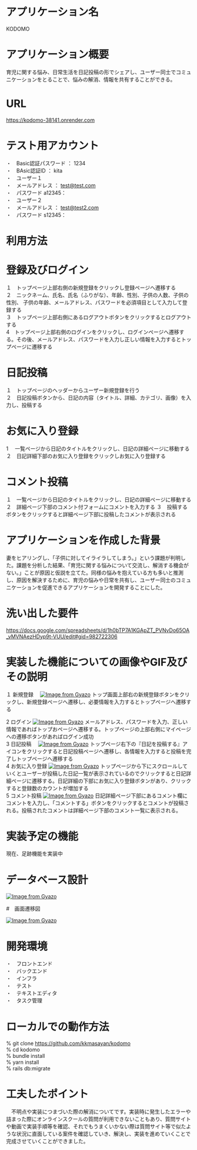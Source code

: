 # アプリケーション名

KODOMO

# アプリケーション概要
育児に関する悩み、日常生活を日記投稿の形でシェアし、ユーザー同士でコミュニケーションをとることで、悩みの解消、情報を共有することができる。

# URL
https://kodomo-38141.onrender.com
# テスト用アカウント
・　Basic認証パスワード ： 1234<br>
・　BAsic認証ID ： kita<br>
・　ユーザー１<br>
・　メールアドレス ： test@test.com<br>
・　パスワード a12345：<br>
・　ユーザー２<br>
・　メールアドレス ： test@test2.com<br>
・　パスワード s12345：<br>
# 利用方法
# 登録及びログイン
１　トップページ上部右側の新規登録をクリックし登録ページへ遷移する<br>
２　ニックネーム、氏名、氏名（ふりがな）、年齢、性別、子供の人数、子供の性別、
子供の年齢、メールアドレス、パスワードを必須項目として入力して登録する<br>
３　トップページ上部右側にあるログアウトボタンをクリックするとログアウトする<br>
4　トップページ上部右側のログインをクリックし、ログインページへ遷移する。その後、メールアドレス、パスワードを入力し正しい情報を入力するとトップページに遷移する<br>

# 日記投稿
１　トップページのヘッダーからユーザー新規登録を行う<br>
２　日記投稿ボタンから、日記の内容（タイトル、詳細、カテゴリ、画像）を入力し、投稿する<br>

# お気に入り登録
1 　一覧ページから日記のタイトルをクリックし、日記の詳細ページに移動する<br>
２　日記詳細下部のお気に入り登録をクリックしお気に入り登録する<br>

# コメント投稿
１　一覧ページから日記のタイトルをクリックし、日記の詳細ページに移動する<br>
２　詳細ページ下部のコメント付フォームにコメントを入力する
３　投稿するボタンをクリックすると詳細ページ下部に投稿したコメントが表示される

# アプリケーションを作成した背景
妻をヒアリングし、「子供に対してイライラしてしまう。」という課題が判明した。課題を分析した結果、「育児に関する悩みについて交流し、解消する機会がない。」ことが原因と仮説を立てた。同様の悩みを抱えている方も多いと推測し、原因を解決するために、育児の悩みや日常を共有し、ユーザー同士のコミュニケーションを促進できるアプリケーションを開発することにした。

# 洗い出した要件

https://docs.google.com/spreadsheets/d/1h0bTP7A1KGApZT_PVNvDo65OA_vMVNAezHDyp9t-VUU/edit#gid=982722306

#  実装した機能についての画像やGIF及びその説明
 １ 新規登録
 　[![Image from Gyazo](https://i.gyazo.com/b3c22fb80721cd4bbde42b5a35db5a0e.gif)](https://gyazo.com/b3c22fb80721cd4bbde42b5a35db5a0e)
 トップ画面上部右の新規登録ボタンをクリックし、新規登録ページへ遷移し、必要情報を入力するとトップページへ遷移する<br>

 2 ログイン
   [![Image from Gyazo](https://i.gyazo.com/d0e1e17a2cf9fd1dd9e668c8a1c6ba94.gif)](https://gyazo.com/d0e1e17a2cf9fd1dd9e668c8a1c6ba94)
   メールアドレス、パスワードを入力、正しい情報であればトップおページへ遷移する。トップページの上部右側にマイページへの遷移ボタンがあればログイン成功<br>
 3 日記投稿
　[![Image from Gyazo](https://i.gyazo.com/68c053909ccbaa3aa371423a5f82dd51.gif)](https://gyazo.com/68c053909ccbaa3aa371423a5f82dd51)
トップページ右下の『日記を投稿する』アイコンをクリックすると日記投稿ページへ遷移し、各情報を入力すると投稿を完了しトップページへ遷移する<br>
 4 お気に入り登録
 [![Image from Gyazo](https://i.gyazo.com/e739319f6857ed67d078c2b484cd9212.gif)](https://gyazo.com/e739319f6857ed67d078c2b484cd9212)
  トップページから下にスクロールしていくとユーザーが投稿した日記一覧が表示されているのでクリックすると日記詳細ページに遷移する。日記詳細の下部にお気に入り登録ボタンがあり、クリックすると登録数のカウントが増加する<br>
 5 コメント投稿
 [![Image from Gyazo](https://i.gyazo.com/13cf621d078aadd13b93d2a2cb08b65b.gif)](https://gyazo.com/13cf621d078aadd13b93d2a2cb08b65b)
日記詳細ページ下部にあるコメント欄にコメントを入力し、「コメントする」ボタンをクリックするとコメントが投稿される。投稿されたコメントは詳細ページ下部のコメント一覧に表示される。
# 実装予定の機能
現在、足跡機能を実装中

# データベース設計
[![Image from Gyazo](https://i.gyazo.com/43847700e27d543101f6b158e402b553.png)](https://gyazo.com/43847700e27d543101f6b158e402b553)

#　画面遷移図

[![Image from Gyazo](https://i.gyazo.com/5794b8f9ba10fad907cdba877a79aae3.png)](https://gyazo.com/5794b8f9ba10fad907cdba877a79aae3)



# 開発環境
・　フロントエンド<br>
・　バックエンド<br>
・　インフラ<br>
・　テスト<br>
・　テキストエディタ<br>
・　タスク管理<br>

# ローカルでの動作方法
  % git clone https://github.com/kkmasayan/kodomo<br>
  % cd kodomo<br>
  % bundle install<br>
  % yarn install<br>
  % rails db:migrate
# 工夫したポイント
　不明点や実装につまづいた際の解消についてです。実装時に発生したエラーや詰まった際にオンラインスクールの質問が利用できないこともあり、質問サイトや動画で実装手順等を確認、それでもうまくいかない際は質問サイト等で似たような状況に直面している案件を確認していき、解決し、実装を進めていくことで完成させていくことができました。


